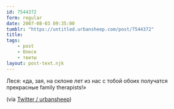 ```yaml
---
id: 7544372
form: regular
date: 2007-08-03 09:35:00
tumblr: "https://untitled.urbansheep.com/post/7544372"
title:
tags:
    - post
    - Олеся
    - твиты
layout: post-text.njk
---
```


<p>Леся: «да, зая, на склоне лет из нас с тобой обоих получатся прекрасные family therapists!»</p>

<p>(via <a href="http://twitter.com/urbansheep/statuses/183962772">Twitter / urbansheep</a>)</p>


